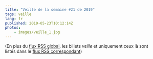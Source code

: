 ```yaml
---
title: "Veille de la semaine #21 de 2019"
tags: veille
lang: fr
published: 2019-05-23T10:12:14Z
photos:
    - images/veille_1.jpg
---
```



(En plus du [flux RSS global](/rss.xml), les billets *veille*
et uniquement ceux là sont listés dans le [flux RSS correspondant](/rss/veille.xml))

